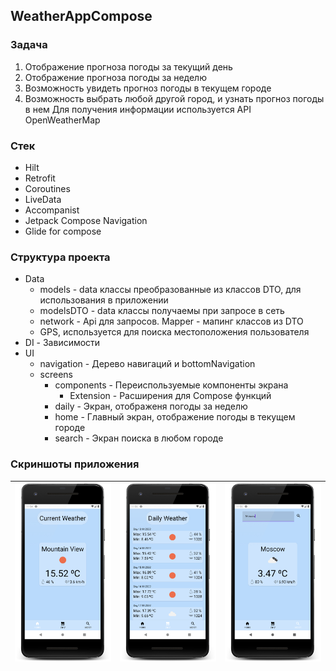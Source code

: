 ## WeatherAppCompose
### Задача
1.  Отображение прогноза погоды за текущий день
2.  Отображение прогноза погоды за неделю
3.  Возможность увидеть прогноз погоды в текущем городе
4.  Возможность выбрать любой другой город, и узнать прогноз погоды в нем
Для получения информации используется API  OpenWeatherMap
### Стек
* Hilt
* Retrofit
* Coroutines
* LiveData
* Accompanist
* Jetpack Compose Navigation
* Glide for compose
### Структура проекта
* Data 
    * models - data классы преобразованные из классов DTO, для использования в приложении
    * modelsDTO - data классы получаемы при запросе в сеть
    * network - Api для запросов. Mapper - мапинг классов из DTO
    * GPS, используется для поиска местоположения пользователя
* DI - Зависимости 
* UI
    * navigation - Дерево навигаций и bottomNavigation
    * screens
        * components - Переиспользуемые компоненты экрана
            * Extension - Расширения для Compose функций 
        * daily - Экран, отображеня погоды за неделю
        * home - Главный экран, отображение погоды в текущем городе
        * search - Экран поиска в любом городе
### Скриншоты приложения

| ![Screenshot 1.](./Screenshots/Screenshot_1.png) | ![Screenshot 2.](./Screenshots/Screenshot_2.png) | ![Screenshot 3.](./Screenshots/Screenshot_3.png) |
|:------------------------------------------------:|:------------------------------------------------:|:------------------------------------------------:|
